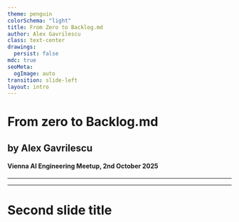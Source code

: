 ```yaml
---
theme: penguin
colorSchema: "light"
title: From Zero to Backlog.md
author: Alex Gavrilescu
class: text-center
drawings:
  persist: false
mdc: true
seoMeta:
  ogImage: auto
transition: slide-left
layout: intro
---
```

# From zero to Backlog.md
## by Alex Gavrilescu

#### Vienna AI Engineering Meetup, 2nd October 2025

---
---

# Second slide title


<!--
The last comment block of each slide will be treated as slide notes. It will be visible and editable in Presenter Mode along with the slide. [Read more in the docs](https://sli.dev/guide/syntax.html#notes)
-->
